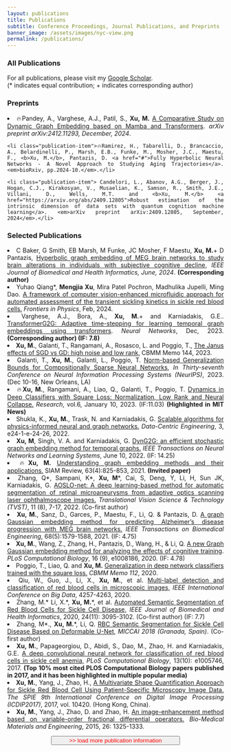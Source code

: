 ```yaml
---
layout: publications
title: Publications
subtitle: Conference Proceedings, Journal Publications, and Preprints
banner_image: /assets/images/nyc-view.png
permalink: /publications/
---
```


<!-- Content here would show up above your list of publications -->

<h3>All Publications</h3>

For all publications, please visit my [Google Scholar](https://scholar.google.com/citations?user=Ok1giekAAAAJ&hl=en).  
(* indicates equal contribution; + indicates corresponding author) 

<h3>Preprints</h3>

<div style="text-align: justify;">
    <li class="publication-item">🔥Pandey, A., Varghese, A.J., Patil, S., <b>Xu, M.</b> <a href="https://arxiv.org/abs/2412.11293">A Comparative Study on Dynamic Graph Embedding based on Mamba and Transformers</a>. <em>arXiv preprint arXiv:2412.11293, December, 2024</em>.</li>

    <li class="publication-item">🔥Ramirez, H., Tabarelli, D., Brancaccio, A., Belardinelli, P., Marsh, E.B., Funke, M., Mosher, J.C., Maestu, F., <b>Xu, M.</b>, Pantazis, D. <a href="#">Fully Hyperbolic Neural Networks - A Novel Approach to Studying Aging Trajectories</a>. <em>bioRxiv, pp.2024-10.</em>.</li>

    <li class="publication-item"> Candelori, L., Abanov, A.G., Berger, J., Hogan, C.J., Kirakosyan, V., Musaelian, K., Samson, R., Smith, J.E., Villani, D., Wells, M.T. and <b>Xu, M.</b> <a href="https://arxiv.org/abs/2409.12805">Robust estimation of the intrinsic dimension of data sets with quantum cognition machine learning</a>. <em>arXiv preprint arXiv:2409.12805, September, 2024</em>.</li>
</div>  

<h3>Selected Publications</h3>

<div style="text-align: justify;">
    <li class="publication-item">C Baker, G Smith, EB Marsh, M Funke, JC Mosher, F Maestu, <b>Xu, M.</b>+ D Pantazis, <a href="https://ieeexplore.ieee.org/abstract/document/10564006">Hyperbolic graph embedding of MEG brain networks to study brain alterations in individuals with subjective cognitive decline,</a> <em>IEEE Journal of Biomedical and Health Informatics, June, 2024</em>. <b>(Corresponding author)</b></li>
    <li class="publication-item">Yuhao Qiang*, <b>Mengjia Xu</b>, Mira Patel Pochron, Madhulika Jupelli, Ming Dao. <a href="https://www.frontiersin.org/articles/10.3389/fphy.2024.1331047/full">A framework of computer vision-enhanced microfluidic approach for automated assessment of the transient sickling kinetics in sickle red blood cells.</a> <em>Frontiers in Physics</em>, Feb, 2024.</li>
    <li class="publication-item">Varghese, A.J., Bora, A., <b>Xu, M.</b>+ and Karniadakis, G.E.. <a href="https://pdf.sciencedirectassets.com/271125/1-s2.0-S0893608023X00136/1-s2.0-S0893608023007475/main.pdf">TransformerG2G: Adaptive time-stepping for learning temporal graph embeddings using transformers</a>. <em>Neural Networks</em>, Dec, 2023. <b>(Corresponding author) (IF: 7.8)</b></li>
    <li class="publication-item"><b>Xu, M.</b>, Galanti, T., Rangamani, A., Rosasco, L. and Poggio, T., <a href="https://dspace.mit.edu/handle/1721.1/153227">The Janus effects of SGD vs GD: high noise and low rank,</a> CBMM Memo 144, 2023.</li>
    <li class="publication-item">Galanti, T., <b>Xu, M.</b>, Galanti, L., Poggio, T. <a href="https://openreview.net/forum?id=COPzNA10hZ">Norm-based Generalization Bounds for Compositionally Sparse Neural Networks,</a> <em>In Thirty-seventh Conference on Neural Information Processing Systems (NeurIPS)</em>, 2023. (Dec 10-16, New Orleans, LA)</li>
    <li class="publication-item">🔥<b>Xu, M.</b>, Rangamani, A., Liao, Q., Galanti, T., Poggio, T. <a href="https://spj.science.org/doi/full/10.34133/research.0024">Dynamics in Deep Classifiers with Square Loss: Normalization, Low Rank and Neural Collapse.</a> <em>Research</em>, vol.6, January 10, 2023. (IF:11.03) <b>(Highlighted in MIT News)</b></li>
    <li class="publication-item">Shukla, K., <b>Xu, M.</b>, Trask, N. and Karniadakis, G. <a href="https://www.cambridge.org/core/journals/data-centric-engineering/article/scalable-algorithms-for-physicsinformed-neural-and-graph-networks/D3C3AE6E34E195DF539071BD09ED8583">Scalable algorithms for physics-informed neural and graph networks.</a> <em>Data-Centric Engineering</em>, 3, e24-1-e-24-26, 2022.</li>
    <li class="publication-item"><b>Xu, M</b>, Singh, V. A. and Karniadakis, G. <a href="https://ieeexplore.ieee.org/abstract/document/9793727">DynG2G: an efficient stochastic graph embedding method for temporal graphs.</a> <em>IEEE Transactions on Neural Networks and Learning Systems</em>, June 10, 2022. (IF: 14.25)</li>
    <li class="publication-item">🔥<b>Xu, M.</b> <a href="https://epubs.siam.org/doi/abs/10.1137/20M1386062">Understanding graph embedding methods and their applications.</a> SIAM Review, 63(4):825-853, 2021. <b>(Invited paper)</b></li>
    <li class="publication-item">Zhang, Q*, Sampani, K*, <b>Xu, M</b>*, Cai, S, Deng, Y, Li, H, Sun JK, Karniadakis, G. <a href="https://tvst.arvojournals.org/article.aspx?articleid=2783552">AOSLO-net: A deep learning-based method for automatic segmentation of retinal microaneurysms from adaptive optics scanning laser ophthalmoscope images.</a> <em>Translational Vision Science & Technology (TVST)</em>, 11 (8), 7-17, 2022. (Co-first author)</li>
    <li class="publication-item"><b>Xu, M.</b>, Sanz, D., Garces, P., Maestu, F., Li, Q. & Pantazis, D. <a href="https://ieeexplore.ieee.org/abstract/document/9314203">A graph Gaussian embedding method for predicting Alzheimer’s disease progression with MEG brain networks.</a> <em>IEEE Transactions on Biomedical Engineering</em>, 68(5):1579-1588, 2021. (IF: 4.75)</li>
    <li class="publication-item"><b>Xu, M.</b>, Wang, Z., Zhang, H., Pantazis, D., Wang, H., & Li, Q. <a href="https://journals.plos.org/ploscompbiol/article?id=10.1371/journal.pcbi.1008186">A new Graph Gaussian embedding method for analyzing the effects of cognitive training</a>. <em>PLoS Computational Biology</em>, 16 (9), e1008186, 2020. (IF: 4.78)</li>
    <li class="publication-item">Poggio, T., Liao, Q. and <b>Xu, M.</b> <a href="https://cbmm.mit.edu/sites/default/files/publications/TPR_ver59.pdf">Generalization in deep network classifiers trained with the square loss.</a> <em>CBMM Memo 112</em>, 2020.</li>
    <li class="publication-item">Qiu, W., Guo, J., Li, X., <b>Xu, M.</b>, et al. <a href="https://ieeexplore.ieee.org/abstract/document/9377782">Multi-label detection and classification of red blood cells in microscopic images,</a> <em>IEEE International Conference on Big Data</em>, 4257-4263, 2020.</li>
    <li class="publication-item">Zhang, M.* Li, X.*, <b>Xu, M.</b>*, et al. <a href="https://ieeexplore.ieee.org/abstract/document/9122550">Automated Semantic Segmentation of Red Blood Cells for Sickle Cell Disease,</a> <em>IEEE Journal of Biomedical and Health Informatics</em>, 2020, 24(11): 3095-3102. (Co-first author) (IF: 7.7)</li>
    <li class="publication-item">Zhang, M*., <b>Xu, M.</b>*, Li, Q. <a href="https://link.springer.com/chapter/10.1007/978-3-030-00937-3_79">RBC Semantic Segmentation for Sickle Cell Disease Based on Deformable U-Net,</a> <em>MICCAI 2018 (Granada, Spain)</em>. (Co-first author)</li>
    <li class="publication-item"><b>Xu, M.</b>, Papageorgiou, D., Abidi, S., Dao, M., Zhao, H. and Karniadakis, G.E. <a href="https://journals.plos.org/ploscompbiol/article?id=10.1371/journal.pcbi.1005746">A deep convolutional neural network for classification of red blood cells in sickle cell anemia,</a> <em>PLoS Computational Biology</em>, 13(10): e1005746, 2017. <b>(Top 10% most cited PLOS Computational Biology papers published in 2017, and it has been highlighted in multiple popular media)</b></li>
    <li class="publication-item"><b>Xu, M.</b>, Yang, J., Zhao, H., <a href="https://www.spiedigitallibrary.org/conference-proceedings-of-spie/10420/104203W/A-multivariate-shape-quantification-approach-for-sickle-red-blood-cell/10.1117/12.2281565.short">A Multivariate Shape Quantification Approach for Sickle Red Blood Cell Using Patient-Specific Microscopy Image Data.</a> <em>The SPIE 9th International Conference on Digital Image Processing (ICDIP2017)</em>, 2017, vol. 10420. (Hong Kong, China).</li>
    <li class="publication-item"><b>Xu, M.</b>, Yang, J., Zhao, D. and Zhao, H. <a href="https://content.iospress.com/articles/bio-medical-materials-and-engineering/bme1430">An image-enhancement method based on variable-order fractional differential operators.</a> <em>Bio-Medical Materials and Engineering</em>, 2015, 26: 1325-1333.</li>
</div>

<script>
    function toggleContent() {
        var content = document.getElementById("more-content");
        var button = document.getElementById("toggle-button");
        if (content.style.display === "none") {
            content.style.display = "block";
            button.innerHTML = "Show less";
        } else {
            content.style.display = "none";
            button.innerHTML = ">>load more talk information<<";
        }
    }
</script>
<button id="toggle-button" onclick="toggleContent()" style="color: red; display: block; margin: 0 auto; width: 300px;">>> load more publication information</button>
<!-- <div id="more-content" style="display: none; text-align: justify;">
</div> -->

